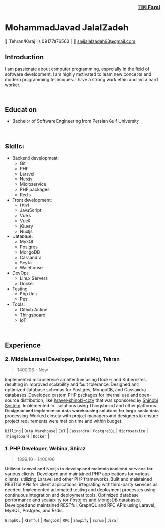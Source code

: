 <h3 align="right">
  <a href="RESUME.FA.MD">🇮🇷 Farsi</a>
</h3>

# MohammadJavad JalalZadeh

📍 Tehran/Karaj | 📞 09177876563 | 📩 [smjjalalzadeh93@gmail.com](mailto:smjjalalzadeh93@gmail.com)
<br>

## Introduction

I am passionate about computer programming, especially in the field of software development. I am highly motivated to learn new concepts and modern programming techniques. I have a strong work ethic and am a hard worker.

<br>

## Education

-  Bachelor of Software Engineering from Persian Gulf University

<br>

## Skills:

- Backend development: 
  - Git
  - PHP
  - Laravel
  - Nestjs
  - Microservice
  - PHP packages
  - Redis
- Front development:
  - Html
  - JavaScript
  - Vuejs
  - VueX
  - jQuery
  - Nuxtjs
- Database:
  - MySQL
  - Postgres
  - MongoDB
  - Cassandra
  - Scylla
  - Warehouse
- DevOps:
  - Linux Servers
  - Docker
- Testing:
  - Php Unit
  - Pest
- Tools:
  - Github Action
  - Thingsboard
  - IoT

<br>

## Experience

### 2. Middle Laravel Developer, DanialMoj, Tehran
> 1400/06 - Now

Implemented microservice architecture using Docker and Kubernetes, resulting in improved scalability and fault tolerance.
Designed and optimized database schemas for Postgres, MongoDB, and Cassandra databases.
Developed custom PHP packages for internal use and open-source distribution, like [laravel-shinobi-cctv](https://github.com/jalallinux/laravel-shinobi-cctv) that was sponsored by [Shinobi System](https://shinobi.video).
Implemented IoT solutions using Thingsboard and other platforms.
Designed and implemented data warehousing solutions for large-scale data processing.
Worked closely with project managers and designers to ensure project requirements were met on time and within budget.

`Billing` | `Data Warehouse` | `IoT` | `Cassandra` | `PostgreSQL` | `Microservice` | `Thingsboard` | `Docker` | 

### 1. PHP Developer, Webina, Shiraz
> 1399/10 - 1400/06

Utilized Laravel and Nestjs to develop and maintain backend services for various clients.
Developed and maintained PHP applications for various clients, utilizing Laravel and other PHP frameworks.
Built and maintained RESTful APIs for client applications, integrating with third-party services as needed.
Implemented automated testing and deployment processes using continuous integration and deployment tools.
Optimized database performance and scalability for Postgres and MongoDB databases.
Developed and maintained RESTful, GraphQL and RPC APIs using Laravel, MySQL, Postgres, and Redis.

`GraphQL` | `RESTful` | `MongoDB` | `RPC` | `Shopify` | `Scrum` | `Jira` | 
